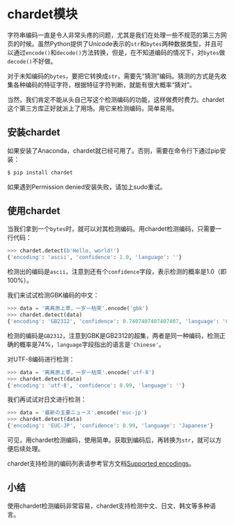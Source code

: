 # chardet模块

字符串编码一直是令人非常头疼的问题，尤其是我们在处理一些不规范的第三方网页的时候。虽然Python提供了Unicode表示的`str`和`bytes`两种数据类型，并且可以通过`encode()`和`decode()`方法转换，但是，在不知道编码的情况下，对`bytes`做`decode()`不好做。

对于未知编码的`bytes`，要把它转换成`str`，需要先“猜测”编码。猜测的方式是先收集各种编码的特征字符，根据特征字符判断，就能有很大概率“猜对”。

当然，我们肯定不能从头自己写这个检测编码的功能，这样做费时费力。chardet这个第三方库正好就派上了用场。用它来检测编码，简单易用。

## 安装chardet

如果安装了Anaconda，chardet就已经可用了。否则，需要在命令行下通过pip安装：

```sh
$ pip install chardet
```

如果遇到Permission denied安装失败，请加上sudo重试。

## 使用chardet

当我们拿到一个`bytes`时，就可以对其检测编码。用chardet检测编码，只需要一行代码：

```python
>>> chardet.detect(b'Hello, world!')
{'encoding': 'ascii', 'confidence': 1.0, 'language': ''}
```

检测出的编码是`ascii`，注意到还有个`confidence`字段，表示检测的概率是1.0（即100%）。

我们来试试检测GBK编码的中文：

```python
>>> data = '离离原上草，一岁一枯荣'.encode('gbk')
>>> chardet.detect(data)
{'encoding': 'GB2312', 'confidence': 0.7407407407407407, 'language': 'Chinese'}
```

检测的编码是`GB2312`，注意到GBK是GB2312的超集，两者是同一种编码，检测正确的概率是74%，`language`字段指出的语言是`'Chinese'`。

对UTF-8编码进行检测：

```python
>>> data = '离离原上草，一岁一枯荣'.encode('utf-8')
>>> chardet.detect(data)
{'encoding': 'utf-8', 'confidence': 0.99, 'language': ''}
```

我们再试试对日文进行检测：

```python
>>> data = '最新の主要ニュース'.encode('euc-jp')
>>> chardet.detect(data)
{'encoding': 'EUC-JP', 'confidence': 0.99, 'language': 'Japanese'}
```

可见，用chardet检测编码，使用简单。获取到编码后，再转换为`str`，就可以方便后续处理。

chardet支持检测的编码列表请参考官方文档[Supported encodings](https://chardet.readthedocs.io/en/latest/supported-encodings.html)。

## 小结

使用chardet检测编码非常容易，chardet支持检测中文、日文、韩文等多种语言。